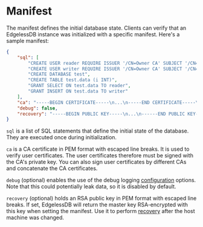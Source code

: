 # Manifest
The manifest defines the initial database state. Clients can verify that an EdgelessDB instance was initialized with a specific manifest. Here's a sample manifest:
```json
{
    "sql": [
        "CREATE USER reader REQUIRE ISSUER '/CN=Owner CA' SUBJECT '/CN=Reader'",
        "CREATE USER writer REQUIRE ISSUER '/CN=Owner CA' SUBJECT '/CN=Writer'",
        "CREATE DATABASE test",
        "CREATE TABLE test.data (i INT)",
        "GRANT SELECT ON test.data TO reader",
        "GRANT INSERT ON test.data TO writer"
    ],
    "ca": "-----BEGIN CERTIFICATE-----\n...\n-----END CERTIFICATE-----\n",
    "debug": false,
    "recovery": "-----BEGIN PUBLIC KEY-----\n...\n------END PUBLIC KEY-----\n"
}
```

`sql` is a list of SQL statements that define the initial state of the database. They are executed once during initialization.

`ca` is a CA certificate in PEM format with escaped line breaks. It is used to verify user certificates. The user certificates therefore must be signed with the CA's private key. You can also sign user certificates by different CAs and concatenate the CA certificates.

`debug` (optional) enables the use of the debug logging [configuration](configuration.md) options. Note that this could potentially leak data, so it is disabled by default.

`recovery` (optional) holds an RSA public key in PEM format with escaped line breaks. If set, EdgelessDB will return the master key RSA-encrypted with this key when setting the manifest. Use it to perform [recovery](../getting-started/recovery.md) after the host machine was changed.
